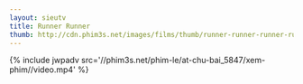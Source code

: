 ```yaml
---
layout: sieutv
title: Runner Runner
thumb: http://cdn.phim3s.net/images/films/thumb/runner-runner-runner-runner-2013.jpg
---
```

{% include jwpadv src='//phim3s.net/phim-le/at-chu-bai_5847/xem-phim//video.mp4' %}